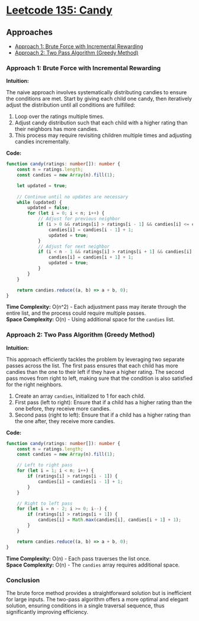 # [Leetcode 135: Candy](https://leetcode.com/problems/candy/)

## Approaches
- [Approach 1: Brute Force with Incremental Rewarding](#approach-1-brute-force-with-incremental-rewarding)
- [Approach 2: Two Pass Algorithm (Greedy Method)](#approach-2-two-pass-algorithm-greedy-method)

### Approach 1: Brute Force with Incremental Rewarding

**Intuition:**

The naive approach involves systematically distributing candies to ensure the conditions are met. Start by giving each child one candy, then iteratively adjust the distribution until all conditions are fulfilled:

1. Loop over the ratings multiple times.
2. Adjust candy distribution such that each child with a higher rating than their neighbors has more candies.
3. This process may require revisiting children multiple times and adjusting candies incrementally.

**Code:**

```typescript
function candy(ratings: number[]): number {
    const n = ratings.length;
    const candies = new Array(n).fill(1);

    let updated = true;
    
    // Continue until no updates are necessary
    while (updated) {
        updated = false;
        for (let i = 0; i < n; i++) {
            // Adjust for previous neighbor
            if (i > 0 && ratings[i] > ratings[i - 1] && candies[i] <= candies[i - 1]) {
                candies[i] = candies[i - 1] + 1;
                updated = true;
            }
            // Adjust for next neighbor
            if (i < n - 1 && ratings[i] > ratings[i + 1] && candies[i] <= candies[i + 1]) {
                candies[i] = candies[i + 1] + 1;
                updated = true;
            }
        }
    }

    return candies.reduce((a, b) => a + b, 0);
}
```

**Time Complexity:** O(n^2) - Each adjustment pass may iterate through the entire list, and the process could require multiple passes.  
**Space Complexity:** O(n) - Using additional space for the `candies` list.

### Approach 2: Two Pass Algorithm (Greedy Method)

**Intuition:**

This approach efficiently tackles the problem by leveraging two separate passes across the list. The first pass ensures that each child has more candies than the one to their left if they have a higher rating. The second pass moves from right to left, making sure that the condition is also satisfied for the right neighbors.

1. Create an array `candies`, initialized to 1 for each child.
2. First pass (left to right): Ensure that if a child has a higher rating than the one before, they receive more candies.
3. Second pass (right to left): Ensure that if a child has a higher rating than the one after, they receive more candies.

**Code:**

```typescript
function candy(ratings: number[]): number {
    const n = ratings.length;
    const candies = new Array(n).fill(1);

    // Left to right pass
    for (let i = 1; i < n; i++) {
        if (ratings[i] > ratings[i - 1]) {
            candies[i] = candies[i - 1] + 1;
        }
    }

    // Right to left pass
    for (let i = n - 2; i >= 0; i--) {
        if (ratings[i] > ratings[i + 1]) {
            candies[i] = Math.max(candies[i], candies[i + 1] + 1);
        }
    }

    return candies.reduce((a, b) => a + b, 0);
}
```

**Time Complexity:** O(n) - Each pass traverses the list once.  
**Space Complexity:** O(n) - The `candies` array requires additional space.

### Conclusion

The brute force method provides a straightforward solution but is inefficient for large inputs. The two-pass algorithm offers a more optimal and elegant solution, ensuring conditions in a single traversal sequence, thus significantly improving efficiency.

